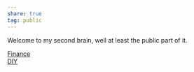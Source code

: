 ```yaml
---  
share: true  
tag: public  
---  
```

Welcome to my second brain, well at least the public part of it.  
  
[Finance](./Finance.md)  
[DIY](./DIY.md)